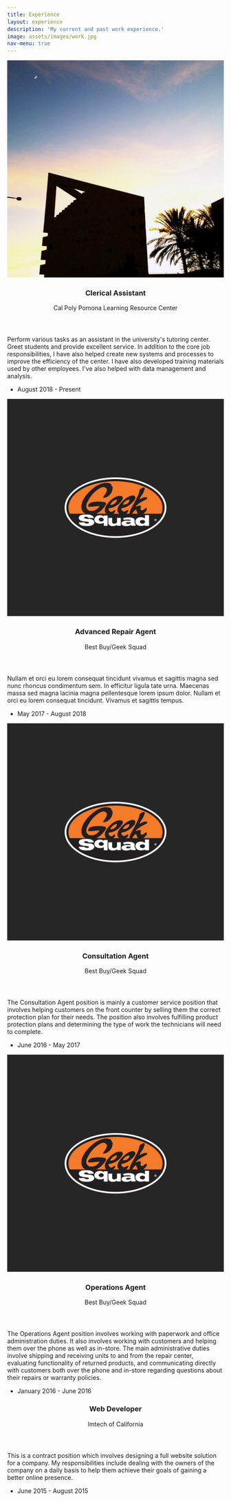 ```yaml
---
title: Experience
layout: experience
description: 'My current and past work experience.'
image: assets/images/work.jpg
nav-menu: true
---
```


<!-- Main -->
<div id="main">

<!-- Two -->
<section id="two" class="spotlights">
	<section>
		<a class="image">
			<img src="assets/images/cpp.jpg" alt="" data-position="center center" />
		</a>
		<div class="content">
			<div class="inner">
				<header class="major">
					<h3>Clerical Assistant</h3>
					<p>Cal Poly Pomona Learning Resource Center</p>
				</header>
				<p>Perform various tasks as an assistant in the university's tutoring center. Greet students and provide excellent service. In addition to the core job responsibilities, I have also helped create new systems and processes to improve the efficiency of the center. I have also developed training materials used by other employees. I've also helped with data management and analysis.</p>
				<ul class="actions">
					<li><a style="pointer-events: none; cursor: default;" class="button">August 2018 - Present</a></li>
				</ul>
			</div>
		</div>
	</section>
	<section>
		<a class="image">
			<img src="assets/images/geek.jpg" alt="" data-position="top center" />
		</a>
		<div class="content">
			<div class="inner">
				<header class="major">
					<h3>Advanced Repair Agent</h3>
					<p>Best Buy/Geek Squad</p>
				</header>
				<p>Nullam et orci eu lorem consequat tincidunt vivamus et sagittis magna sed nunc rhoncus condimentum sem. In efficitur ligula tate urna. Maecenas massa sed magna lacinia magna pellentesque lorem ipsum dolor. Nullam et orci eu lorem consequat tincidunt. Vivamus et sagittis tempus.</p>
				<ul class="actions">
					<li><a style="pointer-events: none; cursor: default;" class="button">May 2017 - August 2018</a></li>
				</ul>
			</div>
		</div>
	</section>
	<section>
		<a class="image">
			<img src="assets/images/geek.jpg" alt="" data-position="25% 25%" />
		</a>
		<div class="content">
			<div class="inner">
				<header class="major">
					<h3>Consultation Agent</h3>
					<p>Best Buy/Geek Squad</p>
				</header>
				<p>The Consultation Agent position is mainly a customer service position that involves helping customers on the front counter by selling them the correct protection plan for their needs. The position also involves fulfilling product protection plans and determining the type of work the technicians will need to complete.</p>
				<ul class="actions">
					<li><a style="pointer-events: none; cursor: default;" class="button">June 2016 - May 2017</a></li>
				</ul>
			</div>
		</div>
	</section>
	<section>
		<a class="image">
			<img src="assets/images/geek.jpg" alt="" data-position="top center" />
		</a>
		<div class="content">
			<div class="inner">
				<header class="major">
					<h3>Operations Agent</h3>
					<p>Best Buy/Geek Squad</p>
				</header>
				<p>The Operations Agent position involves working with paperwork and office administration duties. It also involves working with customers and helping them over the phone as well as in-store. The main administrative duties involve shipping and receiving units to and from the repair center, evaluating functionality of returned products, and communicating directly with customers both over the phone and in-store regarding questions about their repairs or warranty policies.</p>
				<ul class="actions">
					<li><a style="pointer-events: none; cursor: default;" class="button">January 2016 - June 2016</a></li>
				</ul>
			</div>
		</div>
	</section>
</section>

<!-- Three -->
<section id="three">
	<div class="inner">
		<header class="major">
			<h3>Web Developer</h3>
			<p>Imtech of California</p>
		</header>
		<p>This is a contract position which involves designing a full website solution for a company. My responsibilities include dealing with the owners of the company on a daily basis to help them achieve their goals of gaining a better online presence.</p>
		<ul class="actions">
			<li><a style="pointer-events: none; cursor: default;" class="button">June 2015 - August 2015</a></li>
		</ul>
	</div>
</section>

</div>
